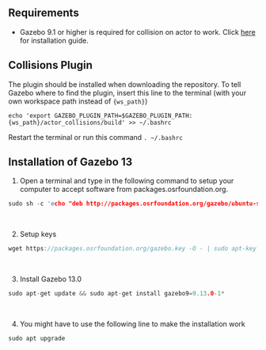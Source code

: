 <!-- Use this link https://pandao.github.io/editor.md/en.html## to edit the README -->
## Requirements
- Gazebo 9.1 or higher is required for collision on actor to work. Click [here](#Installation-of-Gazebo-13)  for installation guide.

## Collisions Plugin
The plugin should be installed when downloading the repository. To tell Gazebo where to find the plugin, insert this line to the terminal (with your own workspace path instead of `{ws_path}`) 

`echo 'export GAZEBO_PLUGIN_PATH=$GAZEBO_PLUGIN_PATH:{ws_path}/actor_collisions/build' >> ~/.bashrc `

Restart the terminal or run this command `. ~/.bashrc` 


## Installation of Gazebo 13
1. Open a terminal and type in the following command to setup your computer to accept software from packages.osrfoundation.org.
```c
sudo sh -c 'echo "deb http://packages.osrfoundation.org/gazebo/ubuntu-stable `lsb_release -cs` main" > /etc/apt/sources.list.d/gazebo-stable.list'
```
<br>

2. Setup keys
```c
wget https://packages.osrfoundation.org/gazebo.key -O - | sudo apt-key add -
```
<br>

3. Install Gazebo 13.0
```c
sudo apt-get update && sudo apt-get install gazebo9=9.13.0-1*
```
<br>

4. You might have to use the following line to make the installation work
```c
sudo apt upgrade
```
